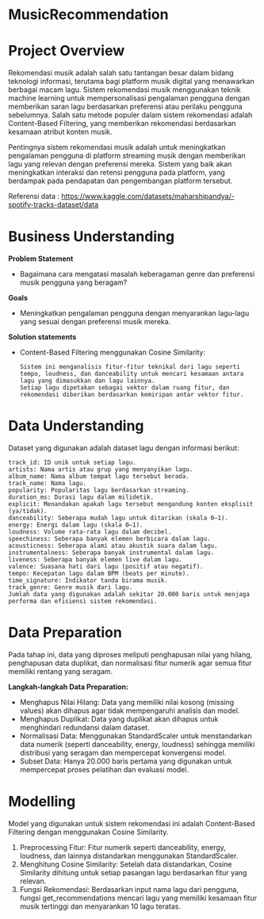 # MusicRecommendation

# Project Overview
Rekomendasi musik adalah salah satu tantangan besar dalam bidang teknologi informasi, terutama bagi platform musik digital yang menawarkan berbagai macam lagu. Sistem rekomendasi musik menggunakan teknik machine learning untuk mempersonalisasi pengalaman pengguna dengan memberikan saran lagu berdasarkan preferensi atau perilaku pengguna sebelumnya. Salah satu metode populer dalam sistem rekomendasi adalah Content-Based Filtering, yang memberikan rekomendasi berdasarkan kesamaan atribut konten musik.

Pentingnya sistem rekomendasi musik adalah untuk meningkatkan pengalaman pengguna di platform streaming musik dengan memberikan lagu yang relevan dengan preferensi mereka. Sistem yang baik akan meningkatkan interaksi dan retensi pengguna pada platform, yang berdampak pada pendapatan dan pengembangan platform tersebut.

Referensi data : https://www.kaggle.com/datasets/maharshipandya/-spotify-tracks-dataset/data

# Business Understanding
**Problem Statement**
- Bagaimana cara mengatasi masalah keberagaman genre dan preferensi musik pengguna yang beragam?

**Goals**
- Meningkatkan pengalaman pengguna dengan menyarankan lagu-lagu yang sesuai dengan preferensi musik mereka.

**Solution statements**
- Content-Based Filtering menggunakan Cosine Similarity:
  ```
  Sistem ini menganalisis fitur-fitur teknikal dari lagu seperti tempo, loudness, dan danceability untuk mencari kesamaan antara lagu yang dimasukkan dan lagu lainnya.
  Setiap lagu dipetakan sebagai vektor dalam ruang fitur, dan rekomendasi diberikan berdasarkan kemiripan antar vektor fitur.
  ```
# Data Understanding
Dataset yang digunakan adalah dataset lagu dengan informasi berikut:
```
track_id: ID unik untuk setiap lagu.
artists: Nama artis atau grup yang menyanyikan lagu.
album_name: Nama album tempat lagu tersebut berada.
track_name: Nama lagu.
popularity: Popularitas lagu berdasarkan streaming.
duration_ms: Durasi lagu dalam milidetik.
explicit: Menandakan apakah lagu tersebut mengandung konten eksplisit (ya/tidak).
danceability: Seberapa mudah lagu untuk ditarikan (skala 0–1).
energy: Energi dalam lagu (skala 0–1).
loudness: Volume rata-rata lagu dalam decibel.
speechiness: Seberapa banyak elemen berbicara dalam lagu.
acousticness: Seberapa alami atau akustik suara dalam lagu.
instrumentalness: Seberapa banyak instrumental dalam lagu.
liveness: Seberapa banyak elemen live dalam lagu.
valence: Suasana hati dari lagu (positif atau negatif).
tempo: Kecepatan lagu dalam BPM (beats per minute).
time_signature: Indikator tanda birama musik.
track_genre: Genre musik dari lagu.
Jumlah data yang digunakan adalah sekitar 20.000 baris untuk menjaga performa dan efisiensi sistem rekomendasi.
```

# Data Preparation
Pada tahap ini, data yang diproses meliputi penghapusan nilai yang hilang, penghapusan data duplikat, dan normalisasi fitur numerik agar semua fitur memiliki rentang yang seragam.

**Langkah-langkah Data Preparation:**
 - Menghapus Nilai Hilang: Data yang memiliki nilai kosong (missing values) akan dihapus agar tidak mempengaruhi analisis dan model.
 - Menghapus Duplikat: Data yang duplikat akan dihapus untuk menghindari redundansi dalam dataset.
 - Normalisasi Data: Menggunakan StandardScaler untuk menstandarkan data numerik (seperti danceability, energy, loudness) sehingga memiliki distribusi yang seragam dan mempercepat konvergensi model.
 - Subset Data: Hanya 20.000 baris pertama yang digunakan untuk mempercepat proses pelatihan dan evaluasi model.

# Modelling
Model yang digunakan untuk sistem rekomendasi ini adalah Content-Based Filtering dengan menggunakan Cosine Similarity.

1. Preprocessing Fitur:
   Fitur numerik seperti danceability, energy, loudness, dan lainnya distandarkan menggunakan StandardScaler.
2. Menghitung Cosine Similarity:
   Setelah data distandarkan, Cosine Similarity dihitung untuk setiap pasangan lagu berdasarkan fitur yang relevan.
3. Fungsi Rekomendasi:
   Berdasarkan input nama lagu dari pengguna, fungsi get_recommendations mencari lagu yang memiliki kesamaan fitur musik tertinggi dan menyarankan 10 lagu teratas.
